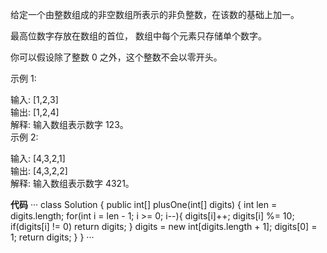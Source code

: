 给定一个由整数组成的非空数组所表示的非负整数，在该数的基础上加一。

最高位数字存放在数组的首位， 数组中每个元素只存储单个数字。

你可以假设除了整数 0 之外，这个整数不会以零开头。

示例 1:

输入: [1,2,3]  
输出: [1,2,4]  
解释: 输入数组表示数字 123。  
示例 2:  

输入: [4,3,2,1]  
输出: [4,3,2,2]  
解释: 输入数组表示数字 4321。  

**代码**
···
class Solution {
    public int[] plusOne(int[] digits) {
        int len = digits.length;
        for(int i = len - 1; i >= 0; i--){
            digits[i]++;
            digits[i] %= 10;
            if(digits[i] != 0) return digits;
        }
        digits = new int[digits.length + 1];
        digits[0] = 1;
        return digits; 
    }
}
···
